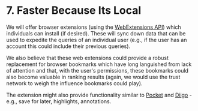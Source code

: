 # 7. Faster Because Its Local

We will offer browser extensions \(using the [WebExtensions API](https://developer.mozilla.org/en-US/docs/Mozilla/Add-ons/WebExtensions)\) which individuals can install \(if desired\). These will sync down data that can be used to expedite the queries of an individual user \(e.g., if the user has an account this could include their previous queries\).

We also believe that these web extensions could provide a robust replacement for browser bookmarks which have long languished from lack of attention and that, with the user's permissions, these bookmarks could also become valuable in ranking results \(again, we would use the trust network to weigh the influence bookmarks could play\).

The extension might also provide functionality similar to [Pocket](https://getpocket.com/) and [Diigo](https://diigo.com/) - e.g., save for later, highlights, annotations.

